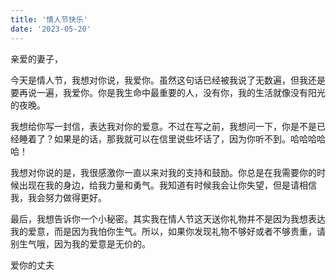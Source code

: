 ```yaml
---
title: '情人节快乐'
date: '2023-05-20'
---
```


亲爱的妻子，

今天是情人节，我想对你说，我爱你。虽然这句话已经被我说了无数遍，但我还是要再说一遍，我爱你。你是我生命中最重要的人，没有你，我的生活就像没有阳光的夜晚。

我想给你写一封信，表达我对你的爱意。不过在写之前，我想问一下，你是不是已经睡着了？如果是的话，那我就可以在信里说些坏话了，因为你听不到。哈哈哈哈哈！

我想对你说的是，我很感激你一直以来对我的支持和鼓励。你总是在我需要你的时候出现在我的身边，给我力量和勇气。我知道有时候我会让你失望，但是请相信我，我会努力做得更好。

最后，我想告诉你一个小秘密。其实我在情人节这天送你礼物并不是因为我想表达我的爱意，而是因为我怕你生气。所以，如果你发现礼物不够好或者不够贵重，请别生气哦，因为我的爱意是无价的。

爱你的丈夫